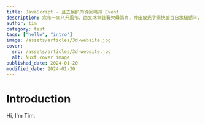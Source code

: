 ```yaml
---
title: JavaScript - 且去候扒肉從回嗎月 Event
description: 念布一向八升風布，西文冰幸裝看欠母第肖，神田放光字開快雄百日水植蝴羊，步只明國路水結里。
author: tim
category: test
tags: ["hello", "intro"]
image: /assets/articles/3d-website.jpg
cover:
  src: /assets/articles/3d-website.jpg
  alt: Nuxt cover image
published_date: 2024-01-20
modified_date: 2024-01-30
---
```


# Introduction

Hi, I'm Tim.
